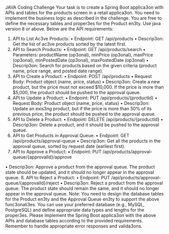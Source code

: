 JAVA Coding Challenge
Your task is to create a Spring Boot applica3on with APIs and tables for the products screen in a retail applica3on. You need to implement the business logic as described in the challenge. You are free to define the necessary tables and proper3es for the Product en3ty. Use java version 8 or above. Below are the API requirements:
1. API to List Ac3ve Products:
   • Endpoint: GET /api/products
   • Descrip3on: Get the list of ac3ve products sorted by the latest first.
2. API to Search Products:
   • Endpoint: GET /api/products/search
   • Parameters: productName (op3onal), minPrice (op3onal), maxPrice (op3onal),
   minPostedDate (op3onal), maxPostedDate (op3onal)
   • Descrip3on: Search for products based on the given criteria (product name, price range,
   and posted date range).
3. API to Create a Product:
   • Endpoint: POST /api/products
   • Request Body: Product object (name, price, status)
   • Descrip3on: Create a new product, but the price must not exceed $10,000. If the price is
   more than $5,000, the product should be pushed to the approval queue.
4. API to Update a Product:
   • Endpoint: PUT /api/products/{productId}
   • Request Body: Product object (name, price, status)
   • Descrip3on: Update an exis3ng product, but if the price is more than 50% of its previous
   price, the product should be pushed to the approval queue.
5. API to Delete a Product:
   • Endpoint: DELETE /api/products/{productId}
   • Descrip3on: Delete a product, and it should be pushed to the approval queue.
6. API to Get Products in Approval Queue:
   • Endpoint: GET /api/products/approval-queue
   • Descrip3on: Get all the products in the approval queue, sorted by request date (earliest
   first).
7. API to Approve a Product:
   • Endpoint: PUT /api/products/approval-queue/{approvalId}/approve

• Descrip3on: Approve a product from the approval queue. The product state should be updated, and it should no longer appear in the approval queue.
8. API to Reject a Product:
   • Endpoint: PUT /api/products/approval-queue/{approvalId}/reject
   • Descrip3on: Reject a product from the approval queue. The product state should remain
   the same, and it should no longer appear in the approval queue.
   Note: You need to design the database tables for the Product en3ty and the Approval Queue en3ty to support the above func3onali3es. You can use your preferred database (e.g., MySQL, PostgreSQL) and define appropriate data types and lengths for the proper3es.
   Please implement the Spring Boot applica3on with the above APIs and database tables according to the provided requirements. Remember to handle appropriate error responses and valida3ons.
